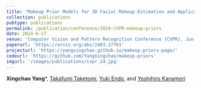 ```yaml
---
title: "Makeup Prior Models for 3D Facial Makeup Estimation and Applications"
collection: publications
pubtype: publications
permalink: /publication/conference/2024-CVPR-makeup-priors
date: 2024-6-17
venue: 'Computer Vision and Pattern Recognition Conference (CVPR), Jun'
paperurl: 'https://arxiv.org/abs/2403.17761'
projecturl: 'https://yangxingchao.github.io/makeup-priors-page/'
codeurl: 'https://github.com/YangXingchao/makeup-priors'
imgurl: '/images/publications/cvpr_24.jpg'
---
```


**Xingchao Yang***, [Takafumi Taketomi](https://taketomitakafumi.sakura.ne.jp/web/en/), [Yuki Endo](https://www.cgg.cs.tsukuba.ac.jp/~endo/index_en.html), and [Yoshihiro Kanamori](http://kanamori.cs.tsukuba.ac.jp/index.html)